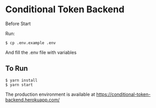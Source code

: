 # Conditional Token Backend

Before Start

Run:

    $ cp .env.example .env
And fill the .env file with variables

## To Run




    $ yarn install
    $ yarn start


The production environment is available at https://conditional-token-backend.herokuapp.com/